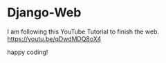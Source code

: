 # Django-Web

I am following this YouTube Tutorial to finish the web. 
https://youtu.be/qDwdMDQ8oX4


happy coding! 
